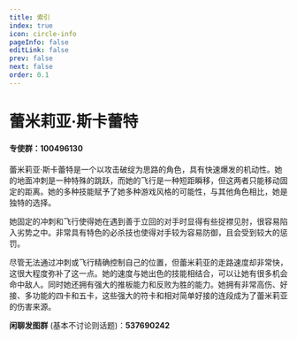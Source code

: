 ```yaml
---
title: 索引
index: true
icon: circle-info
pageInfo: false
editLink: false
prev: false
next: false
order: 0.1
---
```

#
# 蕾米莉亚·斯卡蕾特
#### **专使群：100496130**


蕾米莉亚·斯卡蕾特是一个以攻击破绽为思路的角色，具有快速爆发的机动性。她的地面冲刺是一种特殊的跳跃，而她的飞行是一种短距瞬移，但这两者只能移动固定的距离。她的多种技能赋予了她多种游戏风格的可能性，与其他角色相比，她是独特的选择。

她固定的冲刺和飞行使得她在遇到善于立回的对手时显得有些捉襟见肘，很容易陷入劣势之中。非常具有特色的必杀技也使得对手较为容易防御，且会受到较大的惩罚。

尽管无法通过冲刺或飞行精确控制自己的位置，但蕾米莉亚的走路速度却非常快，这很大程度弥补了这一点。她的速度与她出色的技能相结合，可以让她有很多机会命中敌人。同时她还拥有强大的推板能力和反败为胜的能力。她拥有非常高伤、好接、多功能的四卡和五卡，这些强大的符卡和相对简单好接的连段成为了蕾米莉亚的伤害来源。

**闲聊发图群** (基本不讨论则话题)：**537690242**